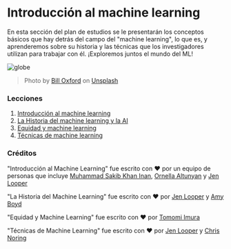 # Introducción al machine learning

En esta sección del plan de estudios se le presentarán los conceptos básicos que hay detrás del campo del "machine learning", lo que es, y aprenderemos sobre su historia y las técnicas que los investigadores utilizan para trabajar con él. ¡Exploremos juntos el mundo del ML! 

![globe](images/globe.jpg)
> Photo by <a href="https://unsplash.com/@bill_oxford?utm_source=unsplash&utm_medium=referral&utm_content=creditCopyText">Bill Oxford</a> on <a href="https://unsplash.com/s/photos/globe?utm_source=unsplash&utm_medium=referral&utm_content=creditCopyText">Unsplash</a>
  
### Lecciones

1. [Introducción al machine learning](1-intro-to-ML/README.es.md)
1. [La Historia del machine learning y la AI](2-history-of-ML/README.es.md)
1. [Equidad y machine learning](3-fairness/README.es.md)
1. [Técnicas de machine learning](4-techniques-of-ML/README.es.md)
### Créditos

"Introducción al Machine Learning" fue escrito con ♥️ por un equipo de personas que incluye [Muhammad Sakib Khan Inan](https://twitter.com/Sakibinan), [Ornella Altunyan](https://twitter.com/ornelladotcom) y [Jen Looper](https://twitter.com/jenlooper)

"La Historia del Machine Learning" fue escrito con ♥️ por [Jen Looper](https://twitter.com/jenlooper) y [Amy Boyd](https://twitter.com/AmyKateNicho)

"Equidad y Machine Learning" fue escrito con ♥️ por [Tomomi Imura](https://twitter.com/girliemac) 

"Técnicas de Machine Learning" fue escrito con ♥️ por [Jen Looper](https://twitter.com/jenlooper) y [Chris Noring](https://twitter.com/softchris) 

